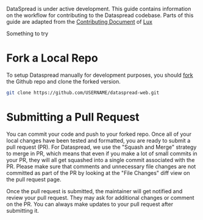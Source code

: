 DataSpread is under active development. 
This guide contains information on the workflow for contributing to the Dataspread codebase. 
Parts of this guide are adapted from the [Contributing Document](https://github.com/lux-org/lux/blob/master/CONTRIBUTING.md) 
of [Lux](https://github.com/lux-org/lux)

Something to try

# Fork a Local Repo 

To setup Dataspread manually for development purposes, 
you should [fork](https://docs.github.com/en/github/getting-started-with-github/fork-a-repo) the Github repo and clone the forked version.

```bash
git clone https://github.com/USERNAME/dataspread-web.git
```

# Submitting a Pull Request

You can commit your code and push to your forked repo. 
Once all of your local changes have been tested and formatted, 
you are ready to submit a pull request (PR). 
For Dataspread, we use the "Squash and Merge" strategy to merge in PR, 
which means that even if you make a lot of small commits in your PR, 
they will all get squashed into a single commit associated with the PR. 
Please make sure that comments and unnecessary file changes are not committed as part of the PR 
by looking at the "File Changes" diff view on the pull request page.
    
Once the pull request is submitted, the maintainer will get notified and review your pull request. 
They may ask for additional changes or comment on the PR. 
You can always make updates to your pull request after submitting it.
